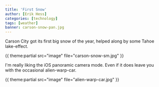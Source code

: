 ```yaml
---
title: 'First Snow'
author: [Erik Hess]
categories: [technology]
tags: [weather]
banner: carson-snow-pan.jpg
---
```


Carson City got its first big snow of the year, helped along by some Tahoe lake-effect.

{{ theme:partial src="image" file="carson-snow-sm.jpg" }}

I'm really liking the iOS panoramic camera mode. Even if it does leave you with the occasional alien-warp-car.

{{ theme:partial src="image" file="alien-warp-car.jpg" }}